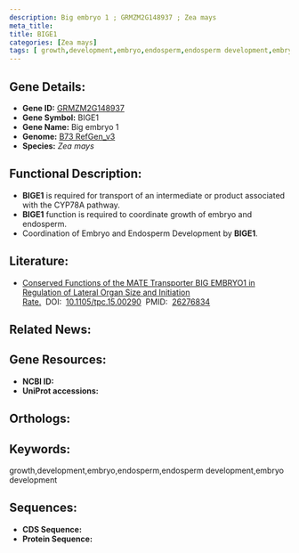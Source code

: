 ```yaml
---
description: Big embryo 1 ; GRMZM2G148937 ; Zea mays
meta_title:
title: BIGE1
categories: [Zea mays]
tags: [ growth,development,embryo,endosperm,endosperm development,embryo development ]
---
```


## Gene Details:
- **Gene ID:**	[GRMZM2G148937]()
- **Gene Symbol:** BIGE1
- **Gene Name:** Big embryo 1
- **Genome:** [B73 RefGen_v3]()
- **Species:** *Zea mays*

## Functional Description:
   - **BIGE1** is required for transport of an intermediate or product associated with the CYP78A pathway.
   - **BIGE1** function is required to coordinate growth of embryo and endosperm.
   - Coordination of Embryo and Endosperm Development by **BIGE1**.

## Literature:
   - [Conserved Functions of the MATE Transporter BIG EMBRYO1 in Regulation of Lateral Organ Size and Initiation Rate.]( https://academic.oup.com/plcell/article/27/8/2288/6096688?login=true)&nbsp;&nbsp;DOI:&nbsp;&nbsp;[10.1105/tpc.15.00290](https://academic.oup.com/plcell/article/27/8/2288/6096688?login=true)&nbsp;&nbsp;PMID:&nbsp;&nbsp;[26276834](https://pubmed.ncbi.nlm.nih.gov/26276834/)

## Related News:

## Gene Resources:
- **NCBI ID:** [](https://www.ncbi.nlm.nih.gov/gene/?term=)
- **UniProt accessions:** [](https://www.uniprot.org/uniprotkb//entry)

## Orthologs:

## Keywords:
growth,development,embryo,endosperm,endosperm development,embryo development

## Sequences:
- **CDS Sequence:**
- **Protein Sequence:**
